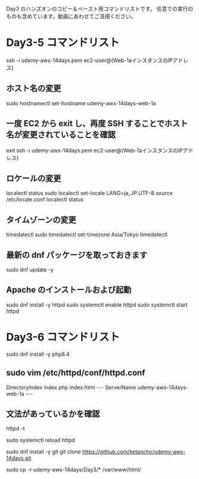 Day3 のハンズオンのコピー＆ペースト用コマンドリストです。
任意での実行のものも含めています。動画にあわせてご活用ください。

# Day3-5 コマンドリスト
ssh -i udemy-aws-14days.pem ec2-user@(Web-1aインスタンスのIPアドレス)

## ホスト名の変更
sudo hostnamectl set-hostname udemy-aws-14days-web-1a

## 一度 EC2 から exit し、再度 SSH することでホスト名が変更されていることを確認
exit
ssh -i udemy-aws-14days.pem ec2-user@(Web-1aインスタンスのIPアドレス)

## ロケールの変更
localectl status
sudo localectl set-locale LANG=ja_JP.UTF-8
source /etc/locale.conf
localectl status

## タイムゾーンの変更
timedatectl
sudo timedatectl set-timezone Asia/Tokyo
timedatectl

## 最新の dnf パッケージを取っておきます
sudo dnf update -y

## Apache のインストールおよび起動
sudo dnf install -y httpd
sudo systemctl enable httpd
sudo systemctl start httpd

# Day3-6 コマンドリスト
sudo dnf install -y php8.4

sudo vim /etc/httpd/conf/httpd.conf
---
<IfModule dir_module>
    DirectoryIndex index.php index.html
</IfModule>
---
ServerName udemy-aws-14days-web-1a
---

## 文法があっているかを確認
httpd -t

sudo systemctl reload httpd

sudo dnf install -y git
git clone https://github.com/ketancho/udemy-aws-14days.git

sudo cp -r udemy-aws-14days/Day3/* /var/www/html/